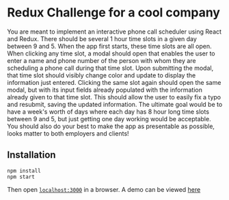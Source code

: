 # Redux Challenge for a cool company

You are meant to implement an interactive phone call scheduler using React and Redux. There should be several 1 hour time slots in a given day between 9 and 5. When the app first starts, these time slots are all open. When clicking any time slot, a modal should open that enables the user to enter a name and phone number of the person with whom they are scheduling a phone call during that time slot. Upon submitting the modal, that time slot should visibly change color and update to display the information just entered. Clicking the same slot again should open the same modal, but with its input fields already populated with the information already given to that time slot. This should allow the user to easily fix a typo and resubmit, saving the updated information. The ultimate goal would be to have a week's worth of days where each day has 8 hour long time slots between 9 and 5, but just getting one day working would be acceptable. You should also do your best to make the app as presentable as possible, looks matter to both employers and clients!

## Installation

```
npm install
npm start
```
Then open [`localhost:3000`](http://localhost:3000) in a browser.
A demo can be viewed [here](https://mysterious-mesa-57025.herokuapp.com/)

